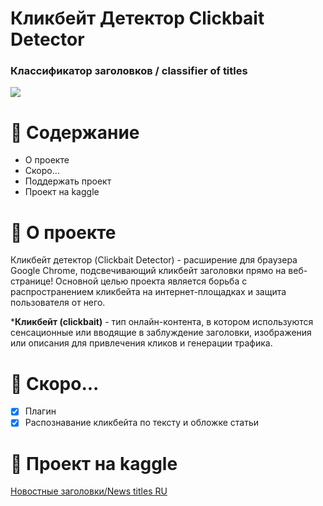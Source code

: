 # Кликбейт Детектор Clickbait Detector
### Классификатор заголовков / classifier of titles 
![](https://img.shields.io/badge/StopClickBait-blue)


# :notebook_with_decorative_cover: Содержание
+ О проекте
+ Скоро...
+ Поддержать проект
+ Проект на kaggle

# :cherry_blossom: О проекте
Кликбейт детектор (Clickbait Detector) - расширение для браузера Google Chrome, подсвечивающий кликбейт заголовки прямо на веб-странице! Основной целью проекта является борьба с распространением кликбейта на интернет-площадках и защита пользователя от него.

*__Кликбейт (clickbait)__ - тип онлайн-контента, в котором используются сенсационные или вводящие в заблуждение заголовки, изображения или описания для привлечения кликов и генерации трафика.

# :thought_balloon: Скоро...
- [X] Плагин
- [X] Распознавание кликбейта по тексту и обложке статьи 

# :ribbon: Проект на kaggle
[Новостные заголовки/News titles RU](https://www.kaggle.com/datasets/anzerone/clickbait-titles-ru)






